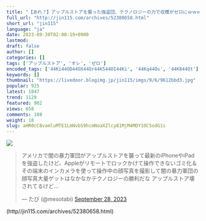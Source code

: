 ```yaml
---
title: "【あれ？】アップルストアを襲った強盗団、テクノロジーの力で収穫がゼロにｗｗｗ→しかしとある疑問も浮上してしまう・・・ "
full_url: "http://jin115.com/archives/52380658.html"
short_url: "jin115"
language: "ja"
date: 2023-09-30T02:00:19+0900
lastmod: 
draft: false
author: []
categories: []
tags: ['アップルストア', 'オレ', 'ゼロ']
encoded_tags: ['44Ki44OD44OX44Or44K544OI44Ki', '44Kq44Os', '44K844Ot']
keywords: []
thumbnail: "https://livedoor.blogimg.jp/jin115/imgs/9/6/9612bbd3.jpg"
popular: 925
latest: 1847
trend: 1129
featured: 902
views: 658
comments: 188
weight: 18
slug: aHR0cC8vamluMTE1LmNvbS9hcmNoaXZlcy81MjM4MDY1OC5odG1s
---
```


![](https://livedoor.blogimg.jp/jin115/imgs/9/6/9612bbd3.jpg)

<blockquote class='twitter-tweet'><p lang='ja' dir='ltr'>アメリカで闇の暴力軍団がアップルストアを襲って最新のiPhoneやiPadを強盗したけど、Appleがリモートでロックかけて操作できないゴミ化＆その端末のインカメラを使って操作中の顔写真を撮影して闇の暴力軍団の顔写真大量ゲットはなかなかテクノロジーの勝利だな アップルストア壊されてるけど…</p>— たび (@mesotabi) <a href='https//twitter.com/mesotabi/status/1707338617172160629?ref_src=twsrc%5Etfw'>September 28, 2023</a></blockquote> 

(http//jin115.com/archives/52380658.html)
